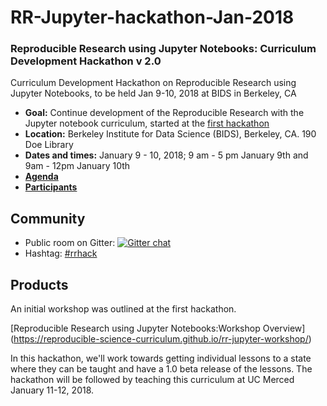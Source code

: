 # RR-Jupyter-hackathon-Jan-2018

### Reproducible Research using Jupyter Notebooks: Curriculum Development Hackathon v 2.0

Curriculum Development Hackathon on Reproducible Research using Jupyter Notebooks, to be held Jan 9-10, 2018 at BIDS in Berkeley, CA 

- **Goal:** Continue development of the Reproducible Research with the Jupyter notebook curriculum, started at the [first hackathon](https://github.com/Reproducible-Science-Curriculum/RR-Jupyter-Hackathon-Jan-2017)
- **Location:** Berkeley Institute for Data Science (BIDS), Berkeley, CA. 190 Doe Library
- **Dates and times:** January 9 - 10, 2018; 9 am - 5 pm January 9th and 9am - 12pm January 10th
- **[Agenda](Agenda)**
- **[Participants](Participants)**

## Community

- Public room on Gitter: [![Gitter chat](https://badges.gitter.im/Reproducible-Science-Curriculum/RR-Jupyter-Hackathon-Jan-2016.png)](https://gitter.im/RRHack-Jupyter/Lobby)
- Hashtag: [#rrhack](https://twitter.com/search?q=%23rrhack)

## Products

An initial workshop was outlined at the first hackathon.

[Reproducible Research using Jupyter Notebooks:Workshop Overview] (https://reproducible-science-curriculum.github.io/rr-jupyter-workshop/)

In this hackathon, we'll work towards getting individual lessons to a state where they can be taught and have a 1.0 beta release of the lessons. The hackathon will be followed by teaching this curriculum at UC Merced January 11-12, 2018.
